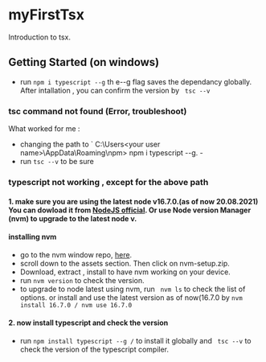# myFirstTsx

Introduction to tsx.

## Getting Started (on windows)

- run `npm i typescript --g` th e--g flag saves the dependancy globally. After intallation , you can confirm the version by ` tsc --v`

### tsc command not found (Error, troubleshoot)

What worked for me :

- changing the path to ` C:\Users\<your user name>\AppData\Roaming\npm> npm i typescript --g. -
- run `tsc --v` to be sure

### typescript not working , except for the above path
#### 1. make sure you are using the latest node v16.7.0.(as of now 20.08.2021) You can dowload it from [NodeJS official](https://nodejs.org/en/). Or use Node version Manager (nvm) to upgrade to the latest node v.

#### installing nvm
- go to the nvm window repo, [here](https://github.com/coreybutler/nvm-windows/releases/tag/1.1.7).
- scroll down to the assets section. Then click on nvm-setup.zip.
- Download, extract , install to have nvm working on your device.
- run ```nvm version``` to check the version.
- to upgrade to node latest using nvm, run ``` nvm ls``` to check the list of options. or install and use the  latest version as of now(16.7.0 by ``` nvm install 16.7.0 / nvm use 16.7.0 ```

#### 2. now install typescript and check the version
- run ``` npm install typescript --g / ``` to install it globally and ``` tsc --v``` to check the version of the typescript compiler.
